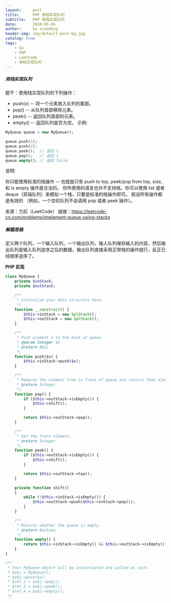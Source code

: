 ```yaml
---
layout:     post
title:      PHP 用栈实现队列
subtitle:   PHP 用栈实现队列
date:       2020-05-04
author:     he xiaodong
header-img: img/default-post-bg.jpg
catalog: true
tags:
    - Go
    - PHP
    - LeetCode
    - 用栈实现队列
---
```


##### 用栈实现队列
题干：使用栈实现队列的下列操作：

- push(x) -- 将一个元素放入队列的尾部。
- pop() -- 从队列首部移除元素。
- peek() -- 返回队列首部的元素。
- empty() -- 返回队列是否为空。
示例:
```php
MyQueue queue = new MyQueue();

queue.push(1);
queue.push(2);  
queue.peek();  // 返回 1
queue.pop();   // 返回 1
queue.empty(); // 返回 false
```
说明:

你只能使用标准的栈操作 -- 也就是只有 push to top, peek/pop from top, size, 和 is empty 操作是合法的。
你所使用的语言也许不支持栈。你可以使用 list 或者 deque（双端队列）来模拟一个栈，只要是标准的栈操作即可。
假设所有操作都是有效的 （例如，一个空的队列不会调用 pop 或者 peek 操作）。

来源：力扣（LeetCode）
链接：https://leetcode-cn.com/problems/implement-queue-using-stacks

##### 解题思路
定义两个队列，一个输入队列，一个输出队列，输入队列保存输入的内容，然后输出队列是输入队列逆序之后的数据，输出队列直接采用正常栈的操作就行，反正已经顺序逆序了。


**PHP 实现**
```php
class MyQueue {
    private $inStack;
    private $outStack;

    /**
     * Initialize your data structure here.
     */
    function __construct() {
        $this->inStack = new SplStack();
        $this->outStack = new SplStack();
    }

    /**
     * Push element x to the back of queue.
     * @param Integer $x
     * @return NULL
     */
    function push($x) {
        $this->inStack->push($x);
    }

    /**
     * Removes the element from in front of queue and returns that element.
     * @return Integer
     */
    function pop() {
        if ($this->outStack->isEmpty()) {
            $this->shift();
        }

        return $this->outStack->pop();
    }

    /**
     * Get the front element.
     * @return Integer
     */
    function peek() {
        if ($this->outStack->isEmpty()) {
            $this->shift();
        }

        return $this->outStack->top();
    }

    private function shift()
    {
        while (!$this->inStack->isEmpty()) {
            $this->outStack->push($this->inStack->pop());
        }
    }

    /**
     * Returns whether the queue is empty.
     * @return Boolean
     */
    function empty() {
        return $this->inStack->isEmpty() && $this->outStack->isEmpty();
    }
}

/**
 * Your MyQueue object will be instantiated and called as such:
 * $obj = MyQueue();
 * $obj->push($x);
 * $ret_2 = $obj->pop();
 * $ret_3 = $obj->peek();
 * $ret_4 = $obj->empty();
 */
```

